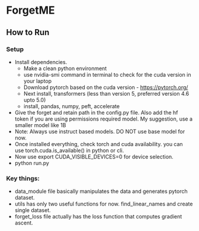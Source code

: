 # ForgetME


## How to Run 


### Setup 

- Install dependencies.
    - Make a clean python environment
    - use nvidia-smi command in terminal to check for the cuda version in your laptop
    - Download pytorch based on the cuda version - https://pytorch.org/
    - Next install, transformers (less than version 5, preferred version 4.6 upto 5.0)
    - install, pandas, numpy, peft, accelerate
- Give the forget and retain path in the config.py file. Also add the hf token if you are using permissions required model. My suggestion, use a smaller model like 1B
- Note: Always use instruct based models. DO NOT use base model for now.
- Once installed everything, check torch and cuda availability. you can use torch.cuda.is_available() in python or cli.
- Now use export CUDA_VISIBLE_DEVICES=0 for device selection.
- python run.py


### Key things: 

- data_module file basically manipulates the data and generates pytorch dataset.
- utils has only two useful functions for now. find_linear_names and create single dataset.
- forget_loss file actually has the loss function that computes gradient ascent.
